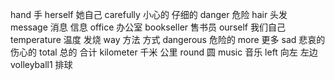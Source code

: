 hand  手
herself 她自己
carefully 小心的 仔细的
danger  危险
hair  头发
message 消息 信息
office  办公室
bookseller 售书员
ourself 我们自己
temperature 温度 发烧
way   方法 方式
dangerous  危险的
more  更多
sad  悲哀的 伤心的
total  总的 合计
kilometer 千米 公里
round 圆
music  音乐
left  向左 左边
volleyball1  排球
